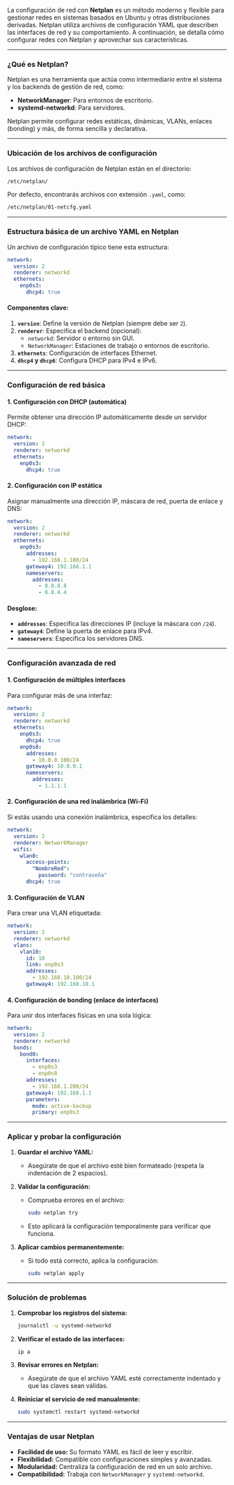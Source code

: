 La configuración de red con **Netplan** es un método moderno y flexible para gestionar redes en sistemas basados en Ubuntu y otras distribuciones derivadas. Netplan utiliza archivos de configuración YAML que describen las interfaces de red y su comportamiento. A continuación, se detalla cómo configurar redes con Netplan y aprovechar sus características.

---

### **¿Qué es Netplan?**
Netplan es una herramienta que actúa como intermediario entre el sistema y los backends de gestión de red, como:
- **NetworkManager**: Para entornos de escritorio.
- **systemd-networkd**: Para servidores.

Netplan permite configurar redes estáticas, dinámicas, VLANs, enlaces (bonding) y más, de forma sencilla y declarativa.

---

### **Ubicación de los archivos de configuración**
Los archivos de configuración de Netplan están en el directorio:
```bash
/etc/netplan/
```
Por defecto, encontrarás archivos con extensión `.yaml`, como:
```bash
/etc/netplan/01-netcfg.yaml
```

---

### **Estructura básica de un archivo YAML en Netplan**
Un archivo de configuración típico tiene esta estructura:
```yaml
network:
  version: 2
  renderer: networkd
  ethernets:
    enp0s3:
      dhcp4: true
```

#### Componentes clave:
1. **`version`**: Define la versión de Netplan (siempre debe ser `2`).
2. **`renderer`**: Especifica el backend (opcional):
   - `networkd`: Servidor o entorno sin GUI.
   - `NetworkManager`: Estaciones de trabajo o entornos de escritorio.
3. **`ethernets`**: Configuración de interfaces Ethernet.
4. **`dhcp4` y `dhcp6`**: Configura DHCP para IPv4 e IPv6.

---

### **Configuración de red básica**
#### 1. Configuración con DHCP (automática)
Permite obtener una dirección IP automáticamente desde un servidor DHCP:
```yaml
network:
  version: 2
  renderer: networkd
  ethernets:
    enp0s3:
      dhcp4: true
```

#### 2. Configuración con IP estática
Asignar manualmente una dirección IP, máscara de red, puerta de enlace y DNS:
```yaml
network:
  version: 2
  renderer: networkd
  ethernets:
    enp0s3:
      addresses:
        - 192.168.1.100/24
      gateway4: 192.168.1.1
      nameservers:
        addresses:
          - 8.8.8.8
          - 8.8.4.4
```

#### Desglose:
- **`addresses`**: Especifica las direcciones IP (incluye la máscara con `/24`).
- **`gateway4`**: Define la puerta de enlace para IPv4.
- **`nameservers`**: Especifica los servidores DNS.

---

### **Configuración avanzada de red**
#### 1. Configuración de múltiples interfaces
Para configurar más de una interfaz:
```yaml
network:
  version: 2
  renderer: networkd
  ethernets:
    enp0s3:
      dhcp4: true
    enp0s8:
      addresses:
        - 10.0.0.100/24
      gateway4: 10.0.0.1
      nameservers:
        addresses:
          - 1.1.1.1
```

#### 2. Configuración de una red inalámbrica (Wi-Fi)
Si estás usando una conexión inalámbrica, especifica los detalles:
```yaml
network:
  version: 2
  renderer: NetworkManager
  wifis:
    wlan0:
      access-points:
        "NombreRed":
          password: "contraseña"
      dhcp4: true
```

#### 3. Configuración de VLAN
Para crear una VLAN etiquetada:
```yaml
network:
  version: 2
  renderer: networkd
  vlans:
    vlan10:
      id: 10
      link: enp0s3
      addresses:
        - 192.168.10.100/24
      gateway4: 192.168.10.1
```

#### 4. Configuración de bonding (enlace de interfaces)
Para unir dos interfaces físicas en una sola lógica:
```yaml
network:
  version: 2
  renderer: networkd
  bonds:
    bond0:
      interfaces:
        - enp0s3
        - enp0s8
      addresses:
        - 192.168.1.200/24
      gateway4: 192.168.1.1
      parameters:
        mode: active-backup
        primary: enp0s3
```

---

### **Aplicar y probar la configuración**
1. **Guardar el archivo YAML:**
   - Asegúrate de que el archivo esté bien formateado (respeta la indentación de 2 espacios).

2. **Validar la configuración:**
   - Comprueba errores en el archivo:
     ```bash
     sudo netplan try
     ```
   - Esto aplicará la configuración temporalmente para verificar que funciona.

3. **Aplicar cambios permanentemente:**
   - Si todo está correcto, aplica la configuración:
     ```bash
     sudo netplan apply
     ```

---

### **Solución de problemas**
1. **Comprobar los registros del sistema:**
   ```bash
   journalctl -u systemd-networkd
   ```

2. **Verificar el estado de las interfaces:**
   ```bash
   ip a
   ```

3. **Revisar errores en Netplan:**
   - Asegúrate de que el archivo YAML esté correctamente indentado y que las claves sean válidas.

4. **Reiniciar el servicio de red manualmente:**
   ```bash
   sudo systemctl restart systemd-networkd
   ```

---

### **Ventajas de usar Netplan**
- **Facilidad de uso:** Su formato YAML es fácil de leer y escribir.
- **Flexibilidad:** Compatible con configuraciones simples y avanzadas.
- **Modularidad:** Centraliza la configuración de red en un solo archivo.
- **Compatibilidad:** Trabaja con `NetworkManager` y `systemd-networkd`.

